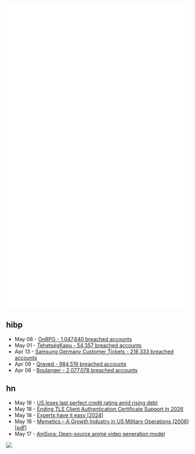 ![Metrics](https://raw.githubusercontent.com/phixion/phixion/master/metrics.svg)

## hibp

<!--
for https://github.com/phixion/phixion/blob/main/.github/workflows/feeds.yml
-->
<!--START_SECTION:haveibeenpwnd-->
- May 08 - [OnRPG - 1,047,640 breached accounts](https://haveibeenpwned.com/PwnedWebsites#OnRPG)
- May 01 - [TehetségKapu - 54,357 breached accounts](https://haveibeenpwned.com/PwnedWebsites#TehetsegKapu)
- Apr 13 - [Samsung Germany Customer Tickets - 216,333 breached accounts](https://haveibeenpwned.com/PwnedWebsites#SamsungGermany)
- Apr 09 - [Qraved - 984,519 breached accounts](https://haveibeenpwned.com/PwnedWebsites#Qraved)
- Apr 08 - [Boulanger - 2,077,078 breached accounts](https://haveibeenpwned.com/PwnedWebsites#Boulanger)
<!--END_SECTION:haveibeenpwnd-->

## hn

<!--
for https://github.com/phixion/phixion/blob/main/.github/workflows/feeds.yml
-->
<!--START_SECTION:hn-->
- May 18 - [US loses last perfect credit rating amid rising debt](https://www.bbc.com/news/articles/c4ge0xk4ld1o)
- May 18 - [Ending TLS Client Authentication Certificate Support in 2026](https://letsencrypt.org/2025/05/14/ending-tls-client-authentication/)
- May 18 - [Experts have it easy (2024)](https://boydkane.com/essays/experts)
- May 18 - [Memetics – A Growth Industry in US Military Operations (2006) [pdf]](https://apps.dtic.mil/sti/pdfs/ADA507172.pdf)
- May 17 - [AniSora: Open-source anime video generation model](https://komiko.app/video/AniSora)
<!--END_SECTION:hn-->

<!--
for https://yhype.me
-->
![](https://hit.yhype.me/github/profile?user_id=13013670)
